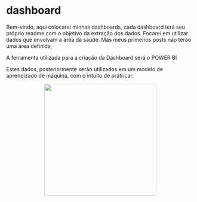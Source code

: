 # dashboard
Bem-vindo, aqui colocarei minhas dashboards, cada dashboard terá seu próprio readme com o objetivo da extração dos dados. Focarei em utilizar dados que envolvam a área da saúde. Mas meus primeiros posts não terão uma área definida,

A ferramenta utilizada para a criação da Dashboard será o POWER BI

Estes dados, posteriormente serão utilizados em um modelo de aprendizado de máquina, com o intuito de prátricar.

<div align="center">
<img src="https://user-images.githubusercontent.com/87787728/159990215-135bbac4-0508-4b41-a9c7-ed1bcfa7e272.png" width="300px" />
</div>
